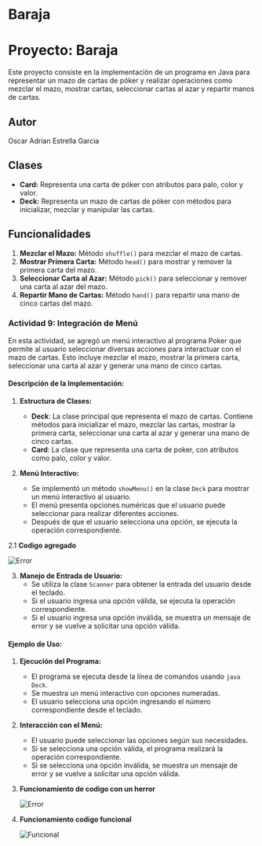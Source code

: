 # Baraja
# Proyecto: Baraja

Este proyecto consiste en la implementación de un programa en Java para representar un mazo de cartas de póker y realizar operaciones como mezclar el mazo, mostrar cartas, seleccionar cartas al azar y repartir manos de cartas.

## Autor
Oscar Adrian Estrella Garcia

## Clases
- **Card:** Representa una carta de póker con atributos para palo, color y valor.
- **Deck:** Representa un mazo de cartas de póker con métodos para inicializar, mezclar y manipular las cartas.

## Funcionalidades
1. **Mezclar el Mazo:** Método `shuffle()` para mezclar el mazo de cartas.
2. **Mostrar Primera Carta:** Método `head()` para mostrar y remover la primera carta del mazo.
3. **Seleccionar Carta al Azar:** Método `pick()` para seleccionar y remover una carta al azar del mazo.
4. **Repartir Mano de Cartas:** Método `hand()` para repartir una mano de cinco cartas del mazo.

### Actividad 9: Integración de Menú 

En esta actividad, se agregó un menú interactivo al programa Poker que permite al usuario seleccionar diversas acciones para interactuar con el mazo de cartas. Esto incluye mezclar el mazo, mostrar la primera carta, seleccionar una carta al azar y generar una mano de cinco cartas.

#### Descripción de la Implementación:

1. **Estructura de Clases:**
   - **Deck**: La clase principal que representa el mazo de cartas. Contiene métodos para inicializar el mazo, mezclar las cartas, mostrar la primera carta, seleccionar una carta al azar y generar una mano de cinco cartas.
   - **Card**: La clase que representa una carta de poker, con atributos como palo, color y valor.

2. **Menú Interactivo:**
   - Se implementó un método `showMenu()` en la clase `Deck` para mostrar un menú interactivo al usuario.
   - El menú presenta opciones numéricas que el usuario puede seleccionar para realizar diferentes acciones.
   - Después de que el usuario selecciona una opción, se ejecuta la operación correspondiente.

2.1 **Codigo agregado**

   ![Error](https://github.com/ELProtoV/Baraja/blob/main/c.png)




3. **Manejo de Entrada de Usuario:**
   - Se utiliza la clase `Scanner` para obtener la entrada del usuario desde el teclado.
   - Si el usuario ingresa una opción válida, se ejecuta la operación correspondiente.
   - Si el usuario ingresa una opción inválida, se muestra un mensaje de error y se vuelve a solicitar una opción válida.

#### Ejemplo de Uso:

1. **Ejecución del Programa:**
   - El programa se ejecuta desde la línea de comandos usando `java Deck`.
   - Se muestra un menú interactivo con opciones numeradas.
   - El usuario selecciona una opción ingresando el número correspondiente desde el teclado.

2. **Interacción con el Menú:**
   - El usuario puede seleccionar las opciones según sus necesidades.
   - Si se selecciona una opción válida, el programa realizará la operación correspondiente.
   - Si se selecciona una opción inválida, se muestra un mensaje de error y se vuelve a solicitar una opción válida.
     
3. **Funcionamiento de codigo con un herror**


   ![Error](https://github.com/ELProtoV/Baraja/blob/main/a.png)

4. **Funcionamiento codigo funcional**

   ![Funcional](https://github.com/ELProtoV/Baraja/blob/main/b.png)


